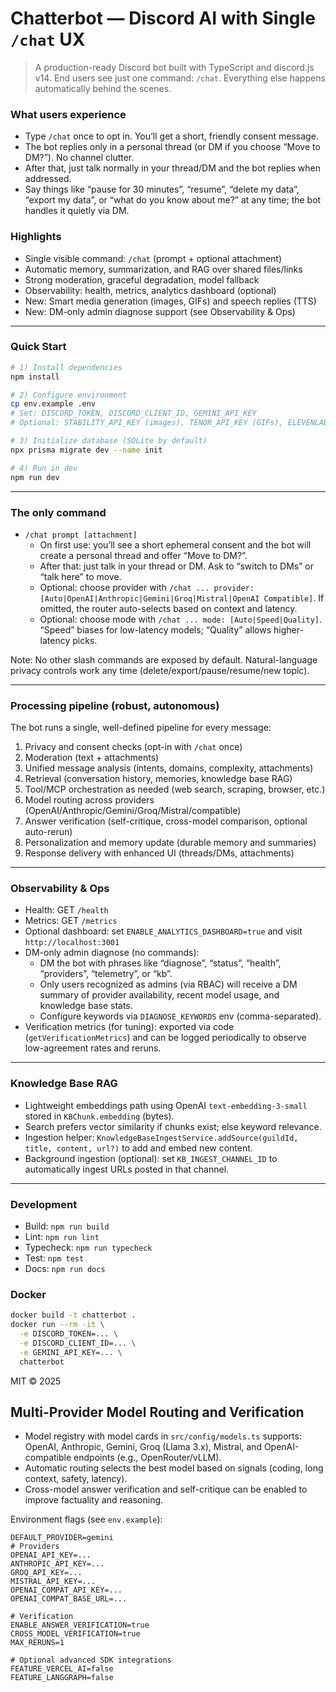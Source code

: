 # Chatterbot — Discord AI with Single `/chat` UX

> A production-ready Discord bot built with TypeScript and discord.js v14. End users see just one command: `/chat`. Everything else happens automatically behind the scenes.

### What users experience
- Type `/chat` once to opt in. You’ll get a short, friendly consent message.
- The bot replies only in a personal thread (or DM if you choose “Move to DM?”). No channel clutter.
- After that, just talk normally in your thread/DM and the bot replies when addressed.
- Say things like “pause for 30 minutes”, “resume”, “delete my data”, “export my data”, or “what do you know about me?” at any time; the bot handles it quietly via DM.

### Highlights
- Single visible command: `/chat` (prompt + optional attachment)
- Automatic memory, summarization, and RAG over shared files/links
- Strong moderation, graceful degradation, model fallback
- Observability: health, metrics, analytics dashboard (optional)
- New: Smart media generation (images, GIFs) and speech replies (TTS)
- New: DM-only admin diagnose support (see Observability & Ops)

---

### Quick Start
```bash
# 1) Install dependencies
npm install

# 2) Configure environment
cp env.example .env
# Set: DISCORD_TOKEN, DISCORD_CLIENT_ID, GEMINI_API_KEY
# Optional: STABILITY_API_KEY (images), TENOR_API_KEY (GIFs), ELEVENLABS_API_KEY (TTS)

# 3) Initialize database (SQLite by default)
npx prisma migrate dev --name init

# 4) Run in dev
npm run dev
```

---

### The only command
- `/chat prompt [attachment]`
  - On first use: you’ll see a short ephemeral consent and the bot will create a personal thread and offer “Move to DM?”.
  - After that: just talk in your thread or DM. Ask to “switch to DMs” or “talk here” to move.
  - Optional: choose provider with `/chat ... provider: [Auto|OpenAI|Anthropic|Gemini|Groq|Mistral|OpenAI Compatible]`. If omitted, the router auto-selects based on context and latency.
  - Optional: choose mode with `/chat ... mode: [Auto|Speed|Quality]`. “Speed” biases for low-latency models; “Quality” allows higher-latency picks.

Note: No other slash commands are exposed by default. Natural-language privacy controls work any time (delete/export/pause/resume/new topic).

---

### Processing pipeline (robust, autonomous)
The bot runs a single, well-defined pipeline for every message:
1. Privacy and consent checks (opt-in with `/chat` once)
2. Moderation (text + attachments)
3. Unified message analysis (intents, domains, complexity, attachments)
4. Retrieval (conversation history, memories, knowledge base RAG)
5. Tool/MCP orchestration as needed (web search, scraping, browser, etc.)
6. Model routing across providers (OpenAI/Anthropic/Gemini/Groq/Mistral/compatible)
7. Answer verification (self-critique, cross-model comparison, optional auto-rerun)
8. Personalization and memory update (durable memory and summaries)
9. Response delivery with enhanced UI (threads/DMs, attachments)

---

### Observability & Ops
- Health: GET `/health`
- Metrics: GET `/metrics`
- Optional dashboard: set `ENABLE_ANALYTICS_DASHBOARD=true` and visit `http://localhost:3001`
- DM-only admin diagnose (no commands):
  - DM the bot with phrases like “diagnose”, “status”, “health”, “providers”, “telemetry”, or “kb”.
  - Only users recognized as admins (via RBAC) will receive a DM summary of provider availability, recent model usage, and knowledge base stats.
  - Configure keywords via `DIAGNOSE_KEYWORDS` env (comma-separated).
- Verification metrics (for tuning): exported via code (`getVerificationMetrics`) and can be logged periodically to observe low-agreement rates and reruns.

---

### Knowledge Base RAG
- Lightweight embeddings path using OpenAI `text-embedding-3-small` stored in `KBChunk.embedding` (bytes).
- Search prefers vector similarity if chunks exist; else keyword relevance.
- Ingestion helper: `KnowledgeBaseIngestService.addSource(guildId, title, content, url?)` to add and embed new content.
- Background ingestion (optional): set `KB_INGEST_CHANNEL_ID` to automatically ingest URLs posted in that channel.

---

### Development
- Build: `npm run build`
- Lint: `npm run lint`
- Typecheck: `npm run typecheck`
- Test: `npm test`
- Docs: `npm run docs`

### Docker
```bash
docker build -t chatterbot .
docker run --rm -it \
  -e DISCORD_TOKEN=... \
  -e DISCORD_CLIENT_ID=... \
  -e GEMINI_API_KEY=... \
  chatterbot
```

MIT © 2025

## Multi-Provider Model Routing and Verification

- Model registry with model cards in `src/config/models.ts` supports: OpenAI, Anthropic, Gemini, Groq (Llama 3.x), Mistral, and OpenAI-compatible endpoints (e.g., OpenRouter/vLLM).
- Automatic routing selects the best model based on signals (coding, long context, safety, latency).
- Cross-model answer verification and self-critique can be enabled to improve factuality and reasoning.

Environment flags (see `env.example`):

```
DEFAULT_PROVIDER=gemini
# Providers
OPENAI_API_KEY=...
ANTHROPIC_API_KEY=...
GROQ_API_KEY=...
MISTRAL_API_KEY=...
OPENAI_COMPAT_API_KEY=...
OPENAI_COMPAT_BASE_URL=...

# Verification
ENABLE_ANSWER_VERIFICATION=true
CROSS_MODEL_VERIFICATION=true
MAX_RERUNS=1

# Optional advanced SDK integrations
FEATURE_VERCEL_AI=false
FEATURE_LANGGRAPH=false
```
